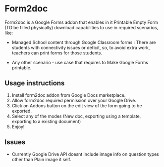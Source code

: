 # Form2doc
Form2doc is a Google Forms addon that enables in it Printable Empty Form (TO be filled physically) download capabilities to use in required scenarios, like:

* Managed School content through Google Classroom forms : There are students with connectivity issues or deficit, so, to avoid extra work, teachers can print forms for those students.

* Any other scenario - use case that requires to Make Google Forms printable.
  
## Usage instructions

1. Install form2doc addon from Google Docs marketplace.
2. Allow form2doc required permission over your Google Drive.
3. Click on Addons button on the edit view of the form going to be exported.
4. Select any of the modes (New doc, exporting using a template, exporting to a existing document)
5. Enjoy!

## Issues

* Currently Google Drive API doesnt include image info on question types other than Plain image it self.
  

